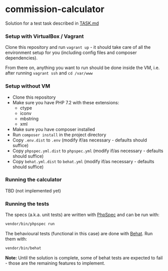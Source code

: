 # commission-calculator

Solution for a test task described in [TASK.md](TASK.md)

### Setup with VirtualBox / Vagrant

Clone this repository and run `vagrant up` - it should take care of all the environment setup for you (including config files and composer dependencies).

From there on, anything you want to run should be done inside the VM, i.e. after running `vagrant ssh` and `cd /var/www`

### Setup without VM

- Clone this repository
- Make sure you have PHP 7.2 with these extensions:
  - ctype
  - iconv
  - mbstring
  - xml
- Make sure you have composer installed
- Run `composer install` in the project directory
- Copy `.env.dist` to `.env` (modify if/as necessary - defaults should suffice)
- Copy `phpspec.yml.dist` to `phpspec.yml` (modify if/as necessary - defaults should suffice)
- Copy `behat.yml.dist` to `behat.yml` (modify if/as necessary - defaults should suffice)

### Running the calculator

TBD (not implemented yet)

### Running the tests

The specs (a.k.a. unit tests) are written with [PhpSpec](https://phpspec.net) and can be run with:

```bash
vendor/bin/phpspec run
```

The behavioural tests (functional in this case) are done with [Behat](http://behat.org). Run them with:
```bash
vendor/bin/behat
```

**Note:** Until the solution is complete, some of behat tests are expected to fail - those are the remaining features to implement.
